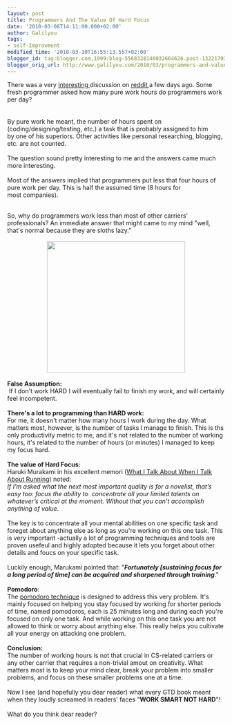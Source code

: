 ```yaml
---
layout: post
title: Programmers And The Value Of Hard Focus
date: '2010-03-08T14:11:00.000+02:00'
author: Galilyou
tags:
- self-Improvment
modified_time: '2010-03-10T16:55:13.557+02:00'
blogger_id: tag:blogger.com,1999:blog-5568328146032664626.post-1322170361268680012
blogger_orig_url: http://www.galilyou.com/2010/03/programmers-and-value-of-hard-focus.html
---
```


There was a very <a href="http://www.reddit.com/r/programming/comments/b8qho/how_many_hours_of_pure_work_do_you_put_in_a_day/">interesting </a>discussion on <a href="http://reddit.com/">reddit </a>a few days ago. Some fresh programmer asked how many pure work hours do programmers work per day?<br /><br /><br />By pure work he meant, the number of hours spent on (coding/designing/testing, etc.) a task that is probably assigned to him by&nbsp;one of his superiors. Other activities like personal researching, blogging, etc. are not counted.<br /><br />The question sound pretty interesting to me and the answers came much more interesting.<br /><br />Most of the answers implied that programmers put less that four hours of pure work per day. This is half the assumed time (8 hours for most&nbsp;companies).<br /><div><br /></div><div><div>So, why do programmers work less than most of other carriers' professionals? An immediate answer that might came to my mind "well, that's normal because they are sloths lazy."&nbsp;</div><div><br /></div><div class="separator" style="clear: both; text-align: center;"><a href="http://www.supercoloring.com/wp-content/thumbnail/2009_04/lazy-programmer-coloring-page.jpg" imageanchor="1" style="margin-left: 1em; margin-right: 1em;"><img border="0" height="304" src="http://www.supercoloring.com/wp-content/thumbnail/2009_04/lazy-programmer-coloring-page.jpg" width="320" /></a></div><div><br /></div><div><b>False Assumption:</b></div><div>&nbsp;If I don't work HARD I will eventually fail to finish my work, and will certainly feel incompetent.</div><div><br /></div><div><div><b>There's a lot to programming than HARD work:</b>&nbsp;</div><div>For me, it doesn't matter how many hours I work during the day. What matters most, however, is the number of tasks I manage to finish. This&nbsp;is ths only productivity metric to me, and it's not related to the number of working hours, it's related to the number of hours (or minutes)&nbsp;I managed to keep my focus hard.&nbsp;</div><div><br /></div><div><div><b>The value of Hard Focus:&nbsp;</b></div><div>Haruki Murakami in his excellent memori (<a href="http://www.amazon.com/What-Talk-About-When-Running/dp/0307269191">What I Talk About When I Talk About Running</a>) noted:&nbsp;</div><div><i>If I’m asked what the next most important quality is for a novelist, that’s easy too: focus the ability to &nbsp;concentrate all your limited&nbsp;talents on whatever’s critical at the moment. Without that you can’t accomplish anything of value</i>.</div><div><br /></div><div><div>The key is to concentrate all your mental abilities on one specific task and foreget about anything else as long as you're working on this&nbsp;one task. This is very important -actually a lot of programming techniques and tools are proven usefeul and highly adopted because it lets&nbsp;you forget about other details and foucs on your specific task.</div><div><br /></div><div>Luckily enough, Marukami pointed that: "<b><i>Fortunately [sustaining focus for a long period of time] can be acquired and sharpened through training</i></b>."</div><div><br /></div><div><div><b>Pomodoro</b>:&nbsp;</div><div>The <a href="http://www.pomodorotechnique.com/">pomodoro technique</a> is designed to address this very problem. It's mainly focused on helping you stay focused by working for shorter&nbsp;periods of time, named pomodoros, each is 25 minutes long and during each you're focused on only one task. And while working on this one&nbsp;task you are not allowed to think or worry about anything else. This really helps you cultivate all your energy on attacking one problem.&nbsp;</div><div><br /></div></div></div></div></div><div><div><b>Conclusion:&nbsp;</b></div><div>The number of working hours is not that crucial in CS-related carriers or any other carrier that requires a non-trivial amout on creativity.&nbsp;What matters most is to keep your mind clear, break your problem into smaller problems, and focus on these smaller problems one at a time.</div><div><br /></div><div>Now I see (and hopefully you dear reader) what every GTD book meant when they loudly screamed in readers' faces "<b>WORK SMART NOT HARD</b>"!</div><div><br /></div><div>What do you think dear reader?&nbsp;</div></div></div>
